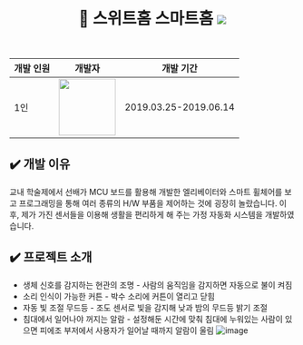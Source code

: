 <div align="center">

# :house_with_garden: 스위트홈 스마트홈 <img src="https://img.shields.io/badge/C-A8B9CC?style=flat&logo=C&logoColor=white"/>

<br/>

|개발 인원|개발자|개발 기간|
|-|-|-|
|1인|[<img src="https://user-images.githubusercontent.com/101535851/197534463-7804a8d6-13fc-427a-8e5f-533356329d64.png" width = 100>](https://github.com/SeoYeonBae)|2019.03.25-2019.06.14|

</div>

## :heavy_check_mark: 개발 이유
교내 학술제에서 선배가 MCU 보드를 활용해 개발한 엘리베이터와 스마트 휠체어를 보고 프로그래밍을 통해 여러 종류의 H/W 부품을 제어하는 것에 굉장히 놀랐습니다. 이후, 제가 가진 센서들을 이용해 생활을 편리하게 해 주는 가정 자동화 시스템을 개발하였습니다.

## :heavy_check_mark: 프로젝트 소개
- 생체 신호를 감지하는 현관의 조명 - 사람의 움직임을 감지하면 자동으로 불이 켜짐
- 소리 인식이 가능한 커튼 - 박수 소리에 커튼이 열리고 닫힘
- 자동 빛 조절 무드등 - 조도 센서로 빛을 감지해 낮과 밤의 무드등 밝기 조절
- 침대에서 일어나야 꺼지는 알람 - 설정해둔 시간에 맞춰 침대에 누워있는 사람이 있으면 피에조 부저에서 사용자가 일어날 때까지 알람이 울림
![image](https://user-images.githubusercontent.com/101535851/205254830-47ffed8d-6345-4fa7-b1aa-b24beb95b5e8.png)
